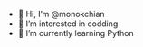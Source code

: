 - 👋 Hi, I’m @monokchian
- 👀 I’m interested in codding
- 🌱 I’m currently learning Python

<!---
monokchian/monokchian is a ✨ special ✨ repository because its `README.md` (this file) appears on your GitHub profile.
You can click the Preview link to take a look at your changes.
--->
